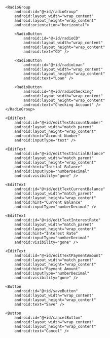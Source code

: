 <?xml version="1.0" encoding="utf-8"?>
<LinearLayout xmlns:android="http://schemas.android.com/apk/res/android"
    android:layout_width="match_parent"
    android:layout_height="match_parent"
    android:orientation="vertical"
    android:padding="16dp">

    <RadioGroup
        android:id="@+id/radioGroup"
        android:layout_width="wrap_content"
        android:layout_height="wrap_content"
        android:orientation="horizontal">

        <RadioButton
            android:id="@+id/radioCD"
            android:layout_width="wrap_content"
            android:layout_height="wrap_content"
            android:text="CD" />

        <RadioButton
            android:id="@+id/radioLoan"
            android:layout_width="wrap_content"
            android:layout_height="wrap_content"
            android:text="Loan" />

        <RadioButton
            android:id="@+id/radioChecking"
            android:layout_width="wrap_content"
            android:layout_height="wrap_content"
            android:text="Checking Account" />
    </RadioGroup>

    <EditText
        android:id="@+id/editTextAccountNumber"
        android:layout_width="match_parent"
        android:layout_height="wrap_content"
        android:hint="Account Number"
        android:inputType="text" />

    <EditText
        android:id="@+id/editTextInitialBalance"
        android:layout_width="match_parent"
        android:layout_height="wrap_content"
        android:hint="Initial Balance"
        android:inputType="numberDecimal"
        android:visibility="gone" />

    <EditText
        android:id="@+id/editTextCurrentBalance"
        android:layout_width="match_parent"
        android:layout_height="wrap_content"
        android:hint="Current Balance"
        android:inputType="numberDecimal" />

    <EditText
        android:id="@+id/editTextInterestRate"
        android:layout_width="match_parent"
        android:layout_height="wrap_content"
        android:hint="Interest Rate"
        android:inputType="numberDecimal"
        android:visibility="gone" />

    <EditText
        android:id="@+id/editTextPaymentAmount"
        android:layout_width="match_parent"
        android:layout_height="wrap_content"
        android:hint="Payment Amount"
        android:inputType="numberDecimal"
        android:visibility="gone" />

    <Button
        android:id="@+id/saveButton"
        android:layout_width="wrap_content"
        android:layout_height="wrap_content"
        android:text="Save" />

    <Button
        android:id="@+id/cancelButton"
        android:layout_width="wrap_content"
        android:layout_height="wrap_content"
        android:text="Cancel" />
</LinearLayout>